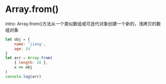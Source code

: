 # Array.from() 

intro: Array.from()方法从一个类似数组或可迭代对象创建一个新的，浅拷贝的数组对象

```js
let obj = {
    name: 'jiang',
    age: 24
}
let arr = Array.from(
    { length: 20 },
    x => obj
)
console.log(arr)
```